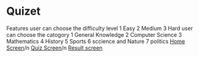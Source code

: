 # Quizet
Features 
user can choose the difficulty level
 1 Easy
 2 Medium
 3 Hard
user can choose the catogory
 1 General Knowledge 
 2 Computer Science
 3 Mathematics
 4 History
 5 Sports
 6 sccience and Nature
 7 politics
[Home Screen](assets/Picture1.jpg)/n
[Quiz Screen](assets/Picture2.jpg)/n
[Result screen](assets/Picture3.jpg)

